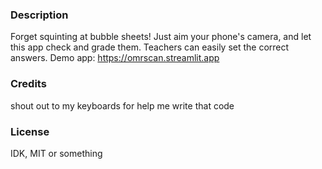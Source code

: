 ### Description
Forget squinting at bubble sheets!
Just aim your phone's camera, and let this app check and grade them.
Teachers can easily set the correct answers.
Demo app: https://omrscan.streamlit.app
### Credits
shout out to my keyboards for help me write that code
### License
IDK, MIT or something
